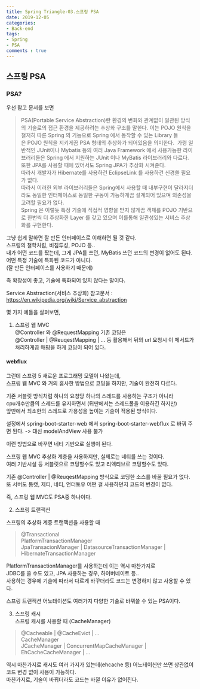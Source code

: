 ```yaml
---
title: Spring Triangle-03.스프링 PSA
date: 2019-12-05
categories:
- Back-end
tags:
- Spring
- PSA
comments : true
---
```



## 스프링 PSA
### PSA?
우선 참고 문서를 보면
>PSA(Portable Service Abstraction)란 환경의 변화와 관계없이 일관된 방식의 기술로의 접근 환경을 제공하려는 추상화 구조를 말한다. 
이는 POJO 원칙을 철저히 따른 Spring 의 기능으로 Spring 에서 동작할 수 있는 Library 들은 POJO 원칙을 지키게끔 PSA 형태의 추상화가 되어있음을 의미한다. 
가령 일반적인 JUnit이나 Mybatis 등의 여러 Java Framework 에서 사용가능한 라이브러리들은 Spring 에서 지원하는 JUnit 이나 MyBatis 라이브러리와 다르다. 또한 JPA를 사용할 때에 있어서도 Spring JPA가 추상화 시켜준다.      
따라서 개발자가 Hibernate를 사용하건 EclipseLink 를 사용하건 신경쓸 필요가 없다.       
따라서 이러한 외부 라이브러리들은 Spring에서 사용할 때 내부구현이 달라지더라도 동일한 인터페이스로 동일한 구동이 가능하게끔 설계되어 있으며 의존성을 고려할 필요가 없다.       
Spring 은 이렇듯 특정 기술에 직접적 영향을 받지 않게끔 객체를 POJO 기반으로 한번씩 더 추상화한 Layer 를 갖고 있으며 이를통해 일관성있는 서비스 추상화를 구현한다.      
  
그냥 쉽게 말하면 잘 만든 인터페이스로 이해하면 될 것 같다.       
스프링의 철학처럼, 비침투성, POJO 등..    
내가 어떤 코드를 짰는데, 그게 JPA를 쓰던, MyBatis 쓰던 코드의 변경이 없어도 된다. 어떤 특정 기술에 특화된 코드가 아니다.     
(잘 만든 인터페이스를 사용하기 때문에)     

즉 확장성이 좋고, 기술에 특화되어 있지 않다는 말이다.

Service Abstraction(서비스 추상화) 참고문서 : https://en.wikipedia.org/wiki/Service_abstraction                


몇 가지 예들을 살펴보면, 

1. 스프링 웹 MVC            
@Controller 와 @RequestMapping
기존 코딩은       
@Controller | @ReuqestMapping | ... 등 활용해서 뒤의 url 요청시 이 메서드가 처리하게끔 매핑을 하게 코딩이 되어 있다.             
      
      
#### webflux
그런데 스프링 5 새로운 프로그래밍 모델이 나왔는데,    
스프링 웹 MVC 와 거의 흡사한 방법으로 코딩을 하지만, 기술이 완전히 다르다.         

기존 서블릿 방식처럼 하나의 요청당 하나의 스레드를 사용하는 구조가 아니라     
cpu개수만큼의 스레드를 유지하면서 (뒤딴에서는 스레드풀을 이용하긴 하지만)     
앞딴에서 최소한의 스레드로 가용성을 높이는 기술이 적용된 방식이다.    

설정에서
spring-boot-starter-web
에서
spring-boot-starter-webflux
로 바꿔 주면 된다.
-> 대신 modelAndView 사용 불가        

이런 방법으로 바꾸면 네티 기반으로 실행이 된다.     

스프링 웹 MVC 추상화 계층을 사용하지만, 실제로는 네티를 쓰는 것이다.         
여러 기반시설 등 서블릿으로 코딩할수도 있고 리엑티브로 코딩할수도 있다.    

기존 @Controller | @ReuqestMapping 방식으로 코딩한 소스를 바꿀 필요가 없다.         
또 서버도 톰캣, 제티, 네티, 언더토우 어떤 걸 사용하던지 코드의 변경이 없다.           
  
즉, 스프링 웹 MVC도 PSA중 하나이다.     



2. 스프링 트랜잭션

스프링의 추상화 계증 트랜잭션을 사용할 때     
>@Transactional               
PlatformTransactionManager            
JpaTransacionManager | DatasourceTransactionManager | HibernateTransactionManager                

PlatformTransactionManager를 사용하는데 이는 역시 마찬가지로     
JDBC를 쓸 수도 있고, JPA 사용하는 경우, 하이버네이트 등..          
사용하는 경우에 기술에 따라서 다르게 바꾸더라도 코드는 변경하지 않고 사용할 수 있다.         

스프링 트랜잭션 어노테이션도 여러가지 다양한 기술로 바꿔쓸 수 있는 PSA이다.           


  
3. 스프링 캐시      
스프링 캐시를 사용할 때 (CacheManager)    

>@Cacheable | @CacheEvict | ...   
CacheManager       
JCacheManager | ConcurrentMapCacheManager | EhCacheCacheManager | ...   


역시 마찬가지로 캐시도 여러 가지가 있는데(ehcache 등)
어노테이션만 쓰면 상관없이 코드 변경 없이 사용이 가능하다.     
마찬가지로, 기술이 바뀌더라도 코드는 바뀔 이유가 없어진다.            




